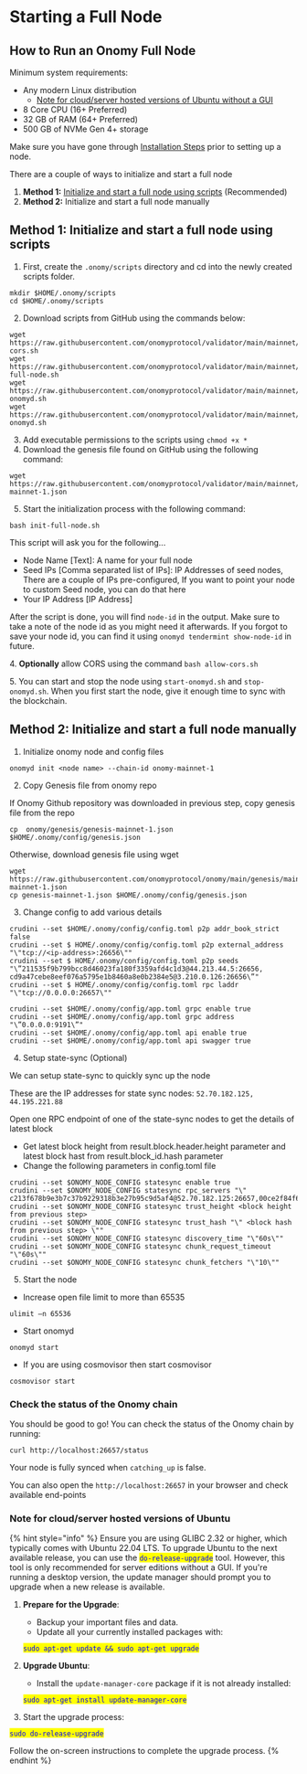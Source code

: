 # Starting a Full Node

## How to Run an Onomy Full Node

Minimum system requirements:

* Any modern Linux distribution
  * [Note for cloud/server hosted versions of Ubuntu without a GUI](setting-up-a-full-node.md#note-for-cloud-server-hosted-versions-of-ubuntu)
* 8 Core CPU (16+ Preferred)
* 32 GB of RAM (64+ Preferred)
* 500 GB of NVMe Gen 4+ storage

Make sure you have gone through [Installation Steps](pre-installation-steps.md) prior to setting up a node.

There are a couple of ways to initialize and start a full node

1. **Method 1:** [Initialize and start a full node using scripts](setting-up-a-full-node.md#initialize-and-start-a-full-node) (Recommended)
2. **Method 2:** Initialize and start a full node manually

## Method 1: Initialize and start a full node using scripts

1. First, create the `.onomy/scripts` directory and cd into the newly created scripts folder.

```
mkdir $HOME/.onomy/scripts
cd $HOME/.onomy/scripts
```

2. Download scripts from GitHub using the commands below:

```
wget https://raw.githubusercontent.com/onomyprotocol/validator/main/mainnet/scripts/allow-cors.sh
wget https://raw.githubusercontent.com/onomyprotocol/validator/main/mainnet/scripts/init-full-node.sh
wget https://raw.githubusercontent.com/onomyprotocol/validator/main/mainnet/scripts/start-onomyd.sh
wget https://raw.githubusercontent.com/onomyprotocol/validator/main/mainnet/scripts/stop-onomyd.sh
```

3. Add executable permissions to the scripts using `chmod +x *`
4. Download the genesis file found on GitHub using the following command:

```
wget https://raw.githubusercontent.com/onomyprotocol/validator/main/mainnet/genesis/genesis-mainnet-1.json
```

5. Start the initialization process with the following command:

`bash init-full-node.sh`

This script will ask you for the following...

* Node Name \[Text]: A name for your full node
* Seed IPs \[Comma separated list of IPs]: IP Addresses of seed nodes, There are a couple of IPs pre-configured, If you want to point your node to custom Seed node, you can do that here
* Your IP Address \[IP Address]

After the script is done, you will find `node-id` in the output. Make sure to take a note of the node id as you might need it afterwards. If you forgot to save your node id, you can find it using `onomyd tendermint show-node-id` in future.

4\. **Optionally** allow CORS using the command `bash allow-cors.sh`

5\. You can start and stop the node using `start-onomyd.sh` and `stop-onomyd.sh`. When you first start the node, give it enough time to sync with the blockchain.

## Method 2: Initialize and start a full node manually

1. Initialize onomy node and config files&#x20;

`onomyd init <node name> --chain-id onomy-mainnet-1`

2. Copy Genesis file from onomy repo&#x20;

If Onomy Github repository was downloaded in previous step, copy genesis file from the repo

`cp  onomy/genesis/genesis-mainnet-1.json $HOME/.onomy/config/genesis.json`

Otherwise, download genesis file using wget

```
wget https://raw.githubusercontent.com/onomyprotocol/onomy/main/genesis/mainnet/genesis-mainnet-1.json
cp genesis-mainnet-1.json $HOME/.onomy/config/genesis.json
```

3. Change config to add various details

```
crudini --set $HOME/.onomy/config/config.toml p2p addr_book_strict false
crudini --set $ HOME/.onomy/config/config.toml p2p external_address "\"tcp://<ip-address>:26656\""
crudini --set $ HOME/.onomy/config/config.toml p2p seeds "\”211535f9b799bcc8d46023fa180f3359afd4c1d3@44.213.44.5:26656, cd9a47cebe8eef076a5795e1b8460a8e0b2384e5@3.210.0.126:26656\”"
crudini --set $ HOME/.onomy/config/config.toml rpc laddr "\"tcp://0.0.0.0:26657\""
  
crudini --set $HOME/.onomy/config/app.toml grpc enable true
crudini --set $HOME/.onomy/config/app.toml grpc address "\”0.0.0.0:9191\”"
crudini --set $HOME/.onomy/config/app.toml api enable true
crudini --set $HOME/.onomy/config/app.toml api swagger true
```

4. Setup state-sync (Optional)&#x20;

We can setup state-sync to quickly sync up the node

These are the IP addresses for state sync nodes: `52.70.182.125, 44.195.221.88`

Open one RPC endpoint of one of the state-sync nodes to get the details of latest block

* Get latest block height from result.block.header.height parameter and latest block hast from result.block\_id.hash parameter&#x20;
* Change the following parameters in config.toml file&#x20;

```
crudini --set $ONOMY_NODE_CONFIG statesync enable true 
crudini --set $ONOMY_NODE_CONFIG statesync rpc_servers "\" c213f678b9e3b7c37b9229318b3e27b95c9d5af4@52.70.182.125:26657,00ce2f84f6b91639a7cedb2239e38ffddf9e36de@44.195.221.88:26657\"" 
crudini --set $ONOMY_NODE_CONFIG statesync trust_height <block height from previous step> 
crudini --set $ONOMY_NODE_CONFIG statesync trust_hash "\" <block hash from previous step> \"" 
crudini --set $ONOMY_NODE_CONFIG statesync discovery_time "\"60s\"" 
crudini --set $ONOMY_NODE_CONFIG statesync chunk_request_timeout "\"60s\"" 
crudini --set $ONOMY_NODE_CONFIG statesync chunk_fetchers "\"10\"" 
```

5. Start the node&#x20;

* Increase open file limit to more than 65535&#x20;

`ulimit –n 65536`

* Start onomyd&#x20;

`onomyd start`

* If you are using cosmovisor then start cosmovisor&#x20;

`cosmovisor start`

### Check the status of the Onomy chain

You should be good to go! You can check the status of the Onomy chain by running:

```
curl http://localhost:26657/status
```

Your node is fully synced when `catching_up` is false.

You can also open the `http://localhost:26657` in your browser and check available end-points

### Note for cloud/server hosted versions of Ubuntu

{% hint style="info" %}
Ensure you are using GLIBC 2.32 or higher, which typically comes with Ubuntu 22.04 LTS. To upgrade Ubuntu to the next available release, you can use the <mark style="color:blue;">`do-release-upgrade`</mark> tool. However, this tool is only recommended for server editions without a GUI. If you're running a desktop version, the update manager should prompt you to upgrade when a new release is available.

1.  **Prepare for the Upgrade**:

    * Backup your important files and data.
    * Update all your currently installed packages with:&#x20;

    <mark style="color:blue;">`sudo apt-get update && sudo apt-get upgrade`</mark>
2.  **Upgrade Ubuntu**:

    * Install the `update-manager-core` package if it is not already installed:

    <mark style="color:blue;">`sudo apt-get install update-manager-core`</mark>
3. Start the upgrade process:

&#x20;       <mark style="color:blue;">`sudo do-release-upgrade`</mark>



Follow the on-screen instructions to complete the upgrade process.
{% endhint %}

